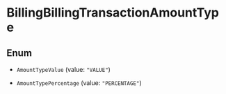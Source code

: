 

# BillingBillingTransactionAmountType

## Enum


* `AmountTypeValue` (value: `"VALUE"`)

* `AmountTypePercentage` (value: `"PERCENTAGE"`)



